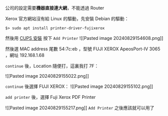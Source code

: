 公司的設定需要**機器直接連大網**，不能透過 Router

Xerox 官方網站沒有給 Linux 的驅動，先安裝 Debian 的驅動：

	$> sudo apt install printer-driver-fujixerox

然後用 [CUPS 安裝](http://localhost:631/admin)
按下 `Add Printer`
![[Pasted image 20240829154608.png]]

然後選 MAC address 尾數 54:7c:eb ，型號 FUJI XEROX ApeosPort-IV 3065 ，網址 192.168.1.68

`continue` 後，Location 隨便打，這裏我打 7F：

![[Pasted image 20240829155022.png]]

`continue` 後選擇 FUJI XEROX：
![[Pasted image 20240829155102.png]]

`add printer` 後，選擇 Fuji Xerox PDF Printer

![[Pasted image 20240829155217.png]]
`Add Printer` 之後應該就可以用了
